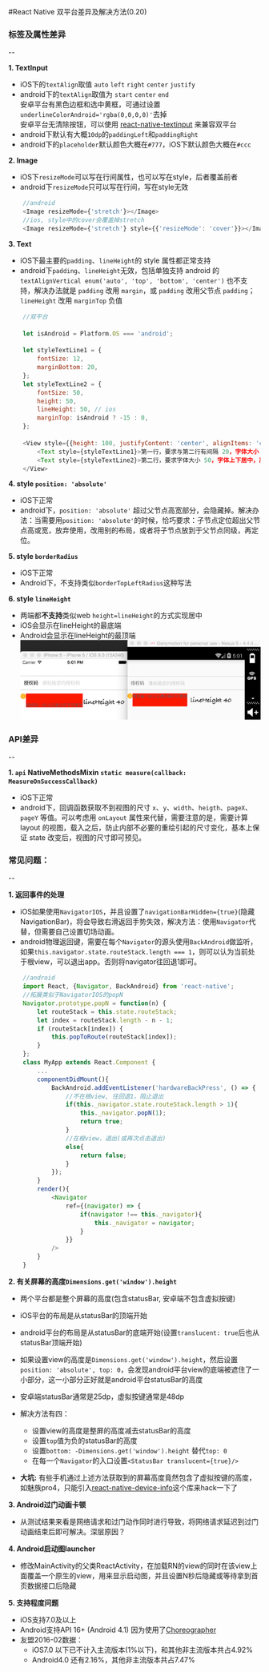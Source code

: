 #React Native 双平台差异及解决方法(0.20)

### 标签及属性差异
--  

**1. TextInput**
- iOS下的`textAlign`取值 `auto` `left` `right` `center` `justify`  
- android下的`textAlign`取值为 `start` `center` `end`  
安卓平台有黑色边框和选中黄框，可通过设置`underlineColorAndroid='rgba(0,0,0,0)'`去掉  
安卓平台无清除按钮，可以使用 [react-native-textinput](https://github.com/beefe/react-native-textinput) 来兼容双平台  
- android下默认有大概`10dp`的`paddingLeft`和`paddingRight`  
- android下的`placeholder`默认颜色大概在`#777`，iOS下默认颜色大概在`#ccc`  

**2. Image**
- iOS下`resizeMode`可以写在行间属性，也可以写在style，后者覆盖前者  
- android下`resizeMode`只可以写在行间，写在style无效  
```javascript
    //android 
    <Image resizeMode={'stretch'}></Image>
    //ios, style中的cover会覆盖掉stretch
    <Image resizeMode={'stretch'} style={{'resizeMode': 'cover'}}></Image>
```

**3. Text**
- iOS下最主要的`padding`、`lineHeight`的 style 属性都正常支持  
- android下`padding`、`lineHeight`无效，包括单独支持 android 的`textAlignVertical enum('auto', 'top', 'bottom', 'center')` 也不支持，解决办法就是 `padding` 改用 `margin`，或 `padding` 改用父节点 `padding`；`lineHeight` 改用 `marginTop` 负值
```javascript
    //双平台

    let isAndroid = Platform.OS === 'android';

    let styleTextLine1 = {
    	fontSize: 12,
    	marginBottom: 20,
	};
	let styleTextLine2 = {
		fontSize: 50,
		height: 50,
		lineHeight: 50, // ios
		marginTop: isAndroid ? -15 : 0,
	};

    <View style={{height: 100, justifyContent: 'center', alignItems: 'center'}}>
    	<Text style={styleTextLine1}>第一行，要求与第二行有间隔 20，字体大小 12</Text>
    	<Text style={styleTextLine2}>第二行，要求字体大小 50，字体上下居中，高度 50</Text>
    </View>
```

**4. style `position: 'absolute'`**
- iOS下正常  
- android下，`position: 'absolute'` 超过父节点高宽部分，会隐藏掉。解决办法：当需要用`position: 'absolute'`的时候，恰巧要求：子节点定位超出父节点高或宽，放弃使用，改用别的布局，或者将子节点放到于父节点同级，再定位。


**5. style `borderRadius`**
- iOS下正常
- Android下，不支持类似`borderTopLeftRadius`这种写法

**6. style `lineHeight`**
- 两端都<b>不支持</b>类似web `height=lineHeight`的方式实现居中
- iOS会显示在lineHeight的最底端
- Android会显示在lineHeight的最顶端
![lineHeight](./img/lineheight.jpg)




### API差异
--  

**1. `api` NativeMethodsMixin `static measure(callback: MeasureOnSuccessCallback)`**
- iOS下正常  
- android下，回调函数获取不到视图的尺寸 `x`、`y`、`width`、`heigth`、`pageX`、`pageY` 等值。可以考虑用 `onLayout` 属性来代替，需要注意的是，需要计算 layout 的视图，载入之后，防止内部不必要的重绘引起的尺寸变化，基本上保证 state 改变后，视图的尺寸即可预见。




### 常见问题：
--  

**1. 返回事件的处理**
- iOS如果使用`NavigatorIOS`，并且设置了`navigationBarHidden={true}`(隐藏NavigationBar)，将会导致右滑返回手势失效，解决方法：使用`Navigator`代替，但需要自己设置切场动画。  
- android物理返回键，需要在每个`Navigator`的源头使用`BackAndroid`做监听，如果`this.navigator.state.routeStack.length === 1`，则可以认为当前处于根view，可以退出app。否则将navigator往回退1即可。
```javascript
    //android
    import React, {Navigator, BackAndroid} from 'react-native';
    //拓展类似于NavigatorIOS的popN
    Navigator.prototype.popN = function(n) {
        let routeStack = this.state.routeStack;
        let index = routeStack.length - n - 1;
        if (routeStack[index]) {
            this.popToRoute(routeStack[index]);
        }
    };
    class MyApp extends React.Component {
        ...
        componentDidMount(){
            BackAndroid.addEventListener('hardwareBackPress', () => {
                //不在根view, 往回退1，阻止退出
                if(this._navigator.state.routeStack.length > 1){
                    this._navigator.popN(1);
                    return true;
                }
                //在根view，退出(或再次点击退出)
                else{
                    return false;
                }
            });
        }
        render(){
            <Navigator
                ref={(navigator) => {
                    if(navigator !== this._navigator){
                        this._navigator = navigator;
                    }
                }}
            />
        }
    }
```

**2. 有关屏幕的高度`Dimensions.get('window').height`**
- 两个平台都是整个屏幕的高度(包含statusBar, 安卓端不包含虚拟按键)  
- iOS平台的布局是从statusBar的顶端开始  
- android平台的布局是从statusBar的底端开始(设置`translucent: true`后也从statusBar顶端开始)  
- 如果设置view的高度是`Dimensions.get('window').height`，然后设置`position: 'absolute', top: 0`，会发现android平台view的底端被遮住了一小部分，这一小部分正好就是android平台statusBar的高度  
- 安卓端statusBar通常是25dp，虚拟按键通常是48dp  
- 解决方法有四：
  - 设置view的高度是整屏的高度减去statusBar的高度  
  - 设置`top`值为负的statusBar的高度  
  - 设置`bottom: -Dimensions.get('window').height` 替代`top: 0`  
  - 在每一个`Navigator`的入口设置`<StatusBar translucent={true}/>`  

- <b>大坑:</b> 有些手机通过上述方法获取到的屏幕高度竟然包含了虚拟按键的高度，如魅族pro4，只能引入[react-native-device-info](https://github.com/rebeccahughes/react-native-device-info)这个库来hack一下了

**3. Android过门动画卡顿**
- 从测试结果来看是网络请求和过门动作同时进行导致，将网络请求延迟到过门动画结束后即可解决。深层原因？

**4. Android启动图launcher**
- 修改MainActivity的父类ReactActivity，在加载RN的view的同时在该view上面覆盖一个原生的view，用来显示启动图，并且设置N秒后隐藏或等待拿到首页数据接口后隐藏

**5. 支持程度问题**
- iOS支持7.0及以上  
- Android支持API 16+ (Android 4.1) 因为使用了[Choreographer](http://developer.android.com/reference/android/view/Choreographer.html)  
- 友盟2016-02数据：
  - iOS7.0 以下已不计入主流版本(1%以下)，和其他非主流版本共占4.92%  
  - Android4.0 还有2.16%，其他非主流版本共占7.47%

